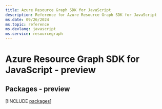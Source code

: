 ```yaml
---
title: Azure Resource Graph SDK for JavaScript
description: Reference for Azure Resource Graph SDK for JavaScript
ms.date: 09/26/2024
ms.topic: reference
ms.devlang: javascript
ms.service: resourcegraph
---
```

# Azure Resource Graph SDK for JavaScript - preview
## Packages - preview
[!INCLUDE [packages](resource-graph-index.md)]